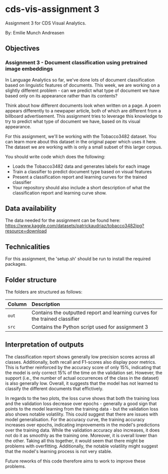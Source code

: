 # cds-vis-assignment 3

Assignment 3 for CDS Visual Analytics.

By: Emilie Munch Andreasen

## Objectives
### Assignment 3 - Document classification using pretrained image embeddings
In Language Analytics so far, we've done lots of document classification based on linguistic features of documents. This week, we are working on a slightly different problem - can we predict what type of document we have based only on its appearance rather than its contents?

Think about how different documents look when written on a page. A poem appears differently to a newpaper article, both of which are different from a billboard advertisement. This assignment tries to leverage this knowledge to try to predict what type of document we have, based on its visual appearance.

For this assignment, we'll be working with the Tobacco3482 dataset. You can learn more about this dataset in the original paper which uses it here. The dataset we are working with is only a small subset of this larger corpus.

You should write code which does the following:

- Loads the Tobacco3482 data and generates labels for each image
- Train a classifier to predict document type based on visual features
- Present a classification report and learning curves for the trained classifier
- Your repository should also include a short description of what the classification report and learning curve show.

## Data availability
The data needed for the assignment can be found here: https://www.kaggle.com/datasets/patrickaudriaz/tobacco3482jpg?resource=download 

## Technicalities

For this assignment, the 'setup.sh' should be run to install the required packages. 

## Folder structure

The folders are structured as follows:

| Column | Description|
|--------|:-----------|
| ```out```| Contains the outputted report and learning curves for the trained classifier |
| ```src```  | Contains the Python script used for assignment 3 |

## Interpretation of outputs
The classification report shows generally low precision scores across all classes. Additionally, both recall and F1-scores also display poor metrics. This is further reinforced by the accuracy score of only 15%, indicating that the model is only correct 15% of the time on the validation set. However, the support (i.e., the number of actual occurrences of the class in the dataset) is also generally low. Overall, it suggests that the model has not learned to classify the different documents that effictively. 

In regards to the two plots, the loss curve shows that both the training loss and the validation loss decrease over epochs - generally a good sign that points to the model learning from the training data - but the validation loss also shows notable volatility. This could suggest that there are issues with model generalisation. For the accuracy curve, the training accuracy increases over epochs, indicating improvements in the model's predictions over the training data. While the validation accuracy also increases, it does not do it as smoothly as the training one. Moreover, it is overall lower than the other. Taking all this together, it would seem that there might be problems with overfitting. Additionally, the notable volatility might suggest that the model's learning process is not very stable. 

Future reworks of this code therefore aims to work to improve these problems.
